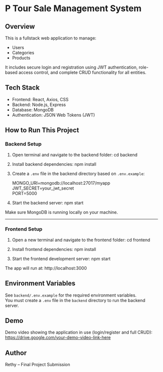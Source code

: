 # P Tour Sale Management System

## Overview

This is a fullstack web application to manage:
- Users
- Categories
- Products

It includes secure login and registration using JWT authentication, role-based access control, and complete CRUD functionality for all entities.

## Tech Stack

- Frontend: React, Axios, CSS
- Backend: Node.js, Express
- Database: MongoDB
- Authentication: JSON Web Tokens (JWT)

## How to Run This Project

### Backend Setup

1. Open terminal and navigate to the backend folder:
   cd backend

2. Install backend dependencies:
   npm install

3. Create a `.env` file in the backend directory based on `.env.example`:

   MONGO_URI=mongodb://localhost:27017/myapp  
   JWT_SECRET=your_jwt_secret  
   PORT=5000

4. Start the backend server:
   npm start

Make sure MongoDB is running locally on your machine.

---

### Frontend Setup

1. Open a new terminal and navigate to the frontend folder:
   cd frontend

2. Install frontend dependencies:
   npm install

3. Start the frontend development server:
   npm start

The app will run at: http://localhost:3000

## Environment Variables

See `backend/.env.example` for the required environment variables.  
You must create a `.env` file in the `backend` directory to run the backend server.

## Demo

Demo video showing the application in use (login/register and full CRUD):  
https://drive.google.com/your-demo-video-link-here

## Author

Rethy – Final Project Submission
